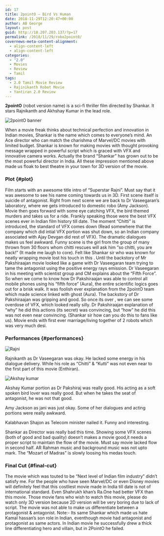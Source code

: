 ```yaml
---
id: 17
title: 2pointO – Bird Vs Human
date: 2018-11-29T12:20:47+00:00
author: AB George
layout: post
guid: http://18.207.203.137/?p=17
permalink: /2018/11/29/robo2point0/
covernews-meta-content-alignment:
  - align-content-left
  - align-content-left
categories:
  - "2.0"
  - Movies
  - Review
  - Tamil
tags:
  - 2.0 Tamil Movie Review
  - Rajinikanth Robot Movie
  - Yantiran 2.0 Review
---
```

**2pointO** (robot version name) is a sci-fi thriller film directed by Shankar. It stars Rajnikanth and Akhshay Kumar in the lead role.

<div class="wp-block-image">
  <img src="assets/images/post-images/vada-chennai/2pointO.jpg" alt="2pointO banner" />
</div>

When a movie freak thinks about technical perfection and innovation in Indian movies, Shankar is the name which comes to everyone’s mind. An Ace director who can match the charishma of Marvel/DC movies with limited budget. Shankar is known for making movies with thought provoking message wrapped in powerful script which is graced with VFX and innovative camera works. Actually the brand “Shankar” has grown out to be the most powerful director in India. All these impression mentioned above made us floak to best theatre in your town for 3D version of the movie.

### Plot {#plot}

Film starts with an awesome title intro of “Superstar Rajni”. Must say that it was awesome to see his name coming towards us in 3D. First scene itself is suicide of antagonist. Right from next scene we are back to Dr Vaseegaran’s laboratory, where we gets introduced to domestic robo (Amy Jackson). Movie then goes forward with some eye catching VFX, the bird themed murders and takes us for a ride. Frankly speaking those were the best VFX scenes ever in Indian film history till date. The moment “Chitti” is introduced, the standard of VFX comes down (Read somewhere that the company which did intial VFX portion was shut down, so an Indian company associated with Ajay Devgan did rest of VFX). The dramatic dialogues makes us feel awkward. Funny scene is the girl from the group of many thrown from 30 floors whom chitti rescues will ask him “so chitti, you are back!” (It made me laugh to core). Felt like Shankar sir who was known for neatly wrapping movie lost his touch in this . Until the backstory of Mr Pakshiraajan movie looked like a game with Dr Vaseegaran team trying to tame the antagonist using the positive energy rays emission. Dr Vaseegaran in his meeting with scientist group and CM explains about the “Fifth Force”. So when we come to know how Dr Pakshiraajan was able to control all mobile phones using his “fifth force” (Aura), the entire scientific logics goes out for a brisk walk. It was foolish ever explanation from the 2pointO team which made science linked with ghost (Aura). The backstory of Dr Pakshiraajan was gripping and good. So once its over , we can see some overdose of VFX, which looked really silly. Dr Pakshiraajan explanation of “why” he did this actions (its secret) was convincing, but “how” he did this was not even near convincing. (Shankar sir how can you do this to fans like us). Movie ends with first ever marriage/living together of 2 robots which was very much desi.

### Performances {#performances}

<div class="wp-block-image">
  <img src="assets/images/post-images/vada-chennai/rajni.jpg" alt="Rajni" />
</div>

Rajnikanth as Dr Vaseegaran was okay. He lacked some energy in his dialogue delivery. While his role as “Chitti” & “Kutti” was not even near to the first part of this movie (Enthiran).

<div class="wp-block-image">
  <img src="assets/images/post-images/vada-chennai/akshay.jpg" alt="Akshay kumar" />
</div>

Akshay Kumar portion as Dr Pakshiraj was really good. His acting as a soft spoken bird lover was really good. But when he takes the seat of antagonist, he was not that good.

Amy Jackson as jani was just okay. Some of her dialogues and acting portions were really awkward.

Kalabhavan Shajon as Telecom minister nailed it. Funny and interesting.

Shankar as Director was really bad this time. Showing some VFX scenes (both of good and bad quality) doesn’t makes a movie good,it needs a proper script to maintain the flow of the movie. Must say movie lacked flow in second half. AR Rahman music and background music was not upto mark. The “Mozart of Madras” is slowly loosing his medas touch.

### Final Cut {#final-cut}

The movie which was touted to be “Next level of Indian film industry” didn’t satisfy me. For the people who have seen Marvel/DC or even Disney movies will definitely feel that this costliest movie made in India till date is not of international standard. Even Shahrukh khan’s Ra.One had better VFX than this movie. Those movie fans who wish to watch this movie, please do watch only 3D version because 2D version will be very boring due to lack of script. The movie was not able to make us differentiate between a protagonist & antagonist. Note:- Its same Shankar which made us hate Kamal hassan’s son role in Indian, eventhough movie had antagonist and protagonist as same actors. In Indian movie he successfully drew a thick line differentiating hero and villain, but in 2PointO he failed.